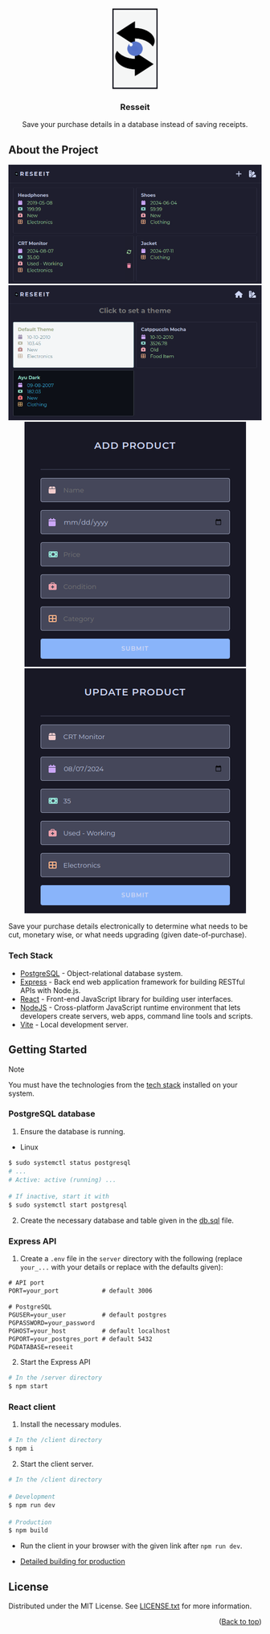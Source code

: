 <a name="readme-top"></a>

<br />
<div align="center">
  <a>
    <img src="./img/logo.png" alt="Reseeit logo" width="90" height="160">
  </a>

  <h3>Resseit</h3>

  <p align="center">
    Save your purchase details in a database instead of saving receipts.
  </p>
</div>

## About the Project

<p align="middle">
  <img alt="homepage" src="./img/screenshots/homepage.png">
  <img alt="theme picker" src="./img/screenshots/themepicker.png">
  <img alt="add product" src="./img/screenshots/addproduct.png">
  <img alt="update product" src="./img/screenshots/updateproduct.png">
</p>

Save your purchase details electronically to determine what needs to be cut, monetary wise, or what needs upgrading (given date-of-purchase).

### Tech Stack
- [PostgreSQL] - Object-relational database system.
- [Express] - Back end web application framework for building RESTful APIs with Node.js.
- [React] - Front-end JavaScript library for building user interfaces.
- [NodeJS] - Cross-platform JavaScript runtime environment that lets developers create servers, web apps, command line tools and scripts.
- [Vite] - Local development server.

## Getting Started

> [!NOTE]
> You must have the technologies from the [tech stack](#tech-stack) installed on your system.

### PostgreSQL database
1. Ensure the database is running.
- Linux
```sh
$ sudo systemctl status postgresql
# ...
# Active: active (running) ...

# If inactive, start it with
$ sudo systemctl start postgresql
```

2. Create the necessary database and table given in the [db.sql](../server/db/db.sql) file.

### Express API
1. Create a `.env` file in the `server` directory with the following (replace `your_...` with your details or replace with the defaults given):
```dotenv
# API port
PORT=your_port            # default 3006

# PostgreSQL
PGUSER=your_user          # default postgres
PGPASSWORD=your_password
PGHOST=your_host          # default localhost
PGPORT=your_postgres_port # default 5432
PGDATABASE=reseeit
```
2. Start the Express API
```sh
# In the /server directory
$ npm start
```

### React client
1. Install the necessary modules.
```sh
# In the /client directory
$ npm i
```
2. Start the client server.
```sh
# In the /client directory

# Development
$ npm run dev

# Production
$ npm build
```
- Run the client in your browser with the given link after `npm run dev`.

- [Detailed building for production](https://vitejs.dev/guide/build)

## License
Distributed under the MIT License. See [LICENSE.txt](./LICENSE.txt) for more information.

<p align="right">(<a href="#readme-top">Back to top</a>)</p>

<!-- Reference Links -->
[PostgreSQL]: <https://www.postgresql.org/>
[Express]: <https://expressjs.com/>
[React]: <https://react.dev/>
[NodeJS]: <https://nodejs.org/>
[Vite]: <https://vitejs.dev/>